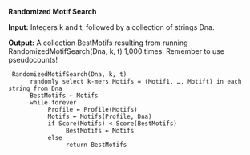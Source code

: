 **Randomized Motif Search**

**Input:** Integers k and t, followed by a collection of strings Dna.
     
**Output:** A collection BestMotifs resulting from running RandomizedMotifSearch(Dna, k, t) 1,000 times. Remember to use pseudocounts!


     RandomizedMotifSearch(Dna, k, t)
          randomly select k-mers Motifs = (Motif1, …, Motift) in each string from Dna
          BestMotifs ← Motifs
          while forever
               Profile ← Profile(Motifs)
               Motifs ← Motifs(Profile, Dna)
               if Score(Motifs) < Score(BestMotifs)
                    BestMotifs ← Motifs
               else
                    return BestMotifs
